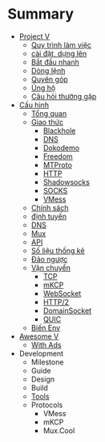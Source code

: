 # Summary

* [Project V](README.md) 
  * [Quy trình làm việc](welcome/workflow.md)
  * [cài đặt, dựng lên](welcome/install.md)
  * [Bắt đầu nhanh](welcome/start.md)
  * [Dòng lệnh](welcome/command.md)
  * [Quyên góp](welcome/donate.md)
  * [Ủng hộ](welcome/help.md)
  * [Câu hỏi thường gặp](welcome/faq.md)
* [Cấu hình](configuration/README.md) 
  * [Tổng quan](configuration/overview.md)
  * [Giao thức](configuration/protocols.md) 
    * [Blackhole](configuration/protocols/blackhole.md)
    * [DNS](configuration/protocols/dns.md)
    * [Dokodemo](configuration/protocols/dokodemo.md)
    * [Freedom](configuration/protocols/freedom.md)
    * [MTProto](configuration/protocols/mtproto.md)
    * [HTTP](configuration/protocols/http.md)
    * [Shadowsocks](configuration/protocols/shadowsocks.md)
    * [SOCKS](configuration/protocols/socks.md)
    * [VMess](configuration/protocols/vmess.md)
  * [Chính sách](configuration/policy.md)
  * [định tuyến](configuration/routing.md)
  * [DNS](configuration/dns.md)
  * [Mux](configuration/mux.md)
  * [API](configuration/api.md)
  * [Số liệu thống kê](configuration/stats.md)
  * [Đảo ngược](configuration/reverse.md)
  * [Vận chuyển](configuration/transport.md) 
    * [TCP](configuration/transport/tcp.md)
    * [mKCP](configuration/transport/mkcp.md)
    * [WebSocket](configuration/transport/websocket.md)
    * [HTTP/2](configuration/transport/h2.md)
    * [DomainSocket](configuration/transport/domainsocket.md)
    * [QUIC](configuration/transport/quic.md)
  * [Biến Env](configuration/env.md)
* [Awesome V](awesome/tools.md) 
  * [With Ads](awesome/ads.md)
* Development 
  * Milestone
  * Guide
  * Design
  * Build
  * [Tools](developer/tools.md)
  * Protocols 
    * VMess
    * mKCP
    * Mux.Cool